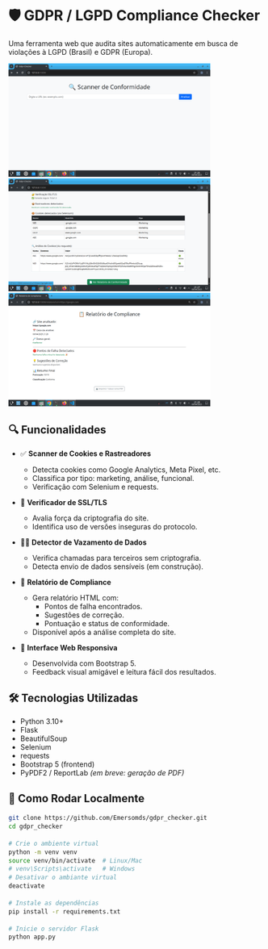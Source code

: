 # 🛡️ GDPR / LGPD Compliance Checker

Uma ferramenta web que audita sites automaticamente em busca de violações à LGPD (Brasil) e GDPR (Europa).

<img src="images/imagen1.png" alt="Imagem 1" width="400" />
<img src="images/imagen2.png" alt="Imagem 2" width="400" />
<img src="images/imagen3.png" alt="Imagem 3" width="400" />


## 🔍 Funcionalidades

- ✅ **Scanner de Cookies e Rastreadores**
  - Detecta cookies como Google Analytics, Meta Pixel, etc.
  - Classifica por tipo: marketing, análise, funcional.
  - Verificação com Selenium e requests.

- 🔐 **Verificador de SSL/TLS**
  - Avalia força da criptografia do site.
  - Identifica uso de versões inseguras do protocolo.

- 🕵️‍♂️ **Detector de Vazamento de Dados**
  - Verifica chamadas para terceiros sem criptografia.
  - Detecta envio de dados sensíveis (em construção).

- 📄 **Relatório de Compliance**
  - Gera relatório HTML com:
    - Pontos de falha encontrados.
    - Sugestões de correção.
    - Pontuação e status de conformidade.
  - Disponível após a análise completa do site.

- 🎨 **Interface Web Responsiva**
  - Desenvolvida com Bootstrap 5.
  - Feedback visual amigável e leitura fácil dos resultados.

## 🛠️ Tecnologias Utilizadas

- Python 3.10+
- Flask
- BeautifulSoup
- Selenium
- requests
- Bootstrap 5 (frontend)
- PyPDF2 / ReportLab *(em breve: geração de PDF)*

## 🚀 Como Rodar Localmente

```bash
git clone https://github.com/Emersomds/gdpr_checker.git
cd gdpr_checker

# Crie o ambiente virtual
python -m venv venv
source venv/bin/activate  # Linux/Mac
# venv\Scripts\activate   # Windows
# Desativar o ambiante virtual
deactivate

# Instale as dependências
pip install -r requirements.txt

# Inicie o servidor Flask
python app.py
